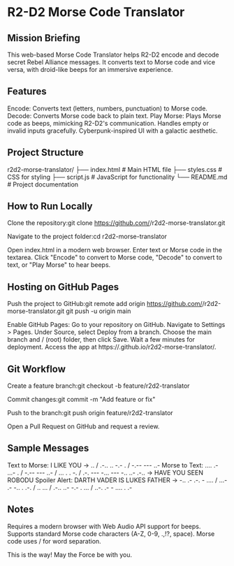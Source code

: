 # R2-D2 Morse Code Translator
## Mission Briefing
This web-based Morse Code Translator helps R2-D2 encode and decode secret Rebel Alliance messages. It converts text to Morse code and vice versa, with droid-like beeps for an immersive experience.
## Features

Encode: Converts text (letters, numbers, punctuation) to Morse code.
Decode: Converts Morse code back to plain text.
Play Morse: Plays Morse code as beeps, mimicking R2-D2's communication.
Handles empty or invalid inputs gracefully.
Cyberpunk-inspired UI with a galactic aesthetic.

## Project Structure
r2d2-morse-translator/
├── index.html       # Main HTML file
├── styles.css       # CSS for styling
├── script.js        # JavaScript for functionality
└── README.md        # Project documentation

## How to Run Locally

Clone the repository:git clone https://github.com/<your-username>/r2d2-morse-translator.git


Navigate to the project folder:cd r2d2-morse-translator


Open index.html in a modern web browser.
Enter text or Morse code in the textarea.
Click "Encode" to convert to Morse code, "Decode" to convert to text, or "Play Morse" to hear beeps.

## Hosting on GitHub Pages

Push the project to GitHub:git remote add origin https://github.com/<your-username>/r2d2-morse-translator.git
git push -u origin main


Enable GitHub Pages:
Go to your repository on GitHub.
Navigate to Settings > Pages.
Under Source, select Deploy from a branch.
Choose the main branch and / (root) folder, then click Save.
Wait a few minutes for deployment. Access the app at https://<your-username>.github.io/r2d2-morse-translator/.



## Git Workflow

Create a feature branch:git checkout -b feature/r2d2-translator


Commit changes:git commit -m "Add feature or fix"


Push to the branch:git push origin feature/r2d2-translator


Open a Pull Request on GitHub and request a review.

## Sample Messages

Text to Morse: I LIKE YOU → .. / .-.. .. -.- . / -.-- --- ..-
Morse to Text: .... .- ...- . / -.-- --- ..- / ... . . -. / .-. --- -... --- -.. ..- .-.. → HAVE YOU SEEN ROBODU
Spoiler Alert: DARTH VADER IS LUKES FATHER → -.. .- .-. - .... / ...- .- -.. . .-. / .. ... / .-.. ..- -.- . ... / ..-. .- - .... . .-

## Notes

Requires a modern browser with Web Audio API support for beeps.
Supports standard Morse code characters (A-Z, 0-9, .,!?, space).
Morse code uses / for word separation.

This is the way! May the Force be with you.
